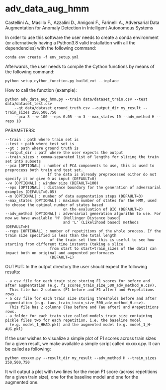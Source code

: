 # adv_data_aug_hmm
Castellini A., Masillo F., Azzalini D., Amigoni F., Farinelli A., Adversarial Data Augmentation for Anomaly Detection in Intelligent Autonomous Systems

In order to use this software the user needs to create a conda environment (or alternatively having a Python3.8 valid installation with all the dependencies) with the following command:

	conda env create -f env_setup.yml

Afterwards, the user needs to compile the Cython functions by means of the following command:

	python setup_cython_function.py build_ext --inplace


How to call the function (example):

	python adv_data_aug_hmm.py --train data/dataset_train.csv --test data/dataset_test.csv 
		--gt data/dataset_ground_truth.csv --output_dir my_result --train_sizes 250,500,750 
		--pca 3 --w 100 --eps 0.05 --m 3 --max_states 10 --adv_method H --reps 10

PARAMETERS:

	--train : path where train set is
	--test : path where test set is
	--gt : path where ground truth is
	--output_dir : path where the user expects the output
	--train_sizes : comma-separated list of lengths for slicing the train set into subsets
	--pca [OPTIONAL] : number of PCA components to use, this is used to preprocess both train and test set. 
					   If the data is already preprocessed either do not specify it or give 0 as input (DEFAULT=0)
	--w [OPTIONAL] : window size (DEFAULT=100)
	--eps [OPTIONAL] : distance boundary for the generation of adversarial examples (DEFAULT=0.05)
	--m [OPTIONAL] : number of data augmentation steps (DEFAULT=3)
	--max_states [OPTIONAL] : maximum number of states for the HMM, used to choose the optimal number of states based 
							  on the evaluation of BIC (DEFAULT=2)
	--adv_method [OPTIONAL] : adversarial generation algorithm to use. For now we have available 'H' (Hellinger Distance based)
							  and 'L' (Likelihood based) methods (DEFAULT=H)
	--reps [OPTIONAL] : number of repetitions of the whole process. If the train size specified is less than the total length 
						of the train set then this is useful to see how starting from different time instants (taking a slice
						from start to start+train_sizes of the data) can impact both on original and augmented performaces
						(DEFAULT=1)


OUTPUT:
In the output directory the user should expect the following results:

	- a csv file for each train size storing F1 scores for before and after augmentation (e.g. f1_scores_train_size_500_adv_method_H.csv).
	  This file has 2 columns (F1 before and F1 after) and #repetitions rows.
	- a csv file for each train size storing thresholds before and after augmentation (e.g. taus_train_train_size_500_adv_method_H.csv).
	  This file has 2 columns (Tau before and Tau after) and #repetitions rows.
	- a folder for each train size called models_train_size containing pickle files two for each repetition, i.e. the baseline model
	  (e.g. model_1_HHAD.pkl) and the augmented model (e.g. model_1_H-AUG.pkl)
	

If the user wishes to visualize a simple plot of F1 scores across train sizes for a given result, we make available a simple script called xxxxxx.py. It can be called as following:

	python xxxxxx.py --result_dir my_result --adv_method H --train_sizes 250,500,750
	
It will output a plot with two lines for the mean F1 score (across repetitions for a given train size), one for the baseline model and one for the augmented one.